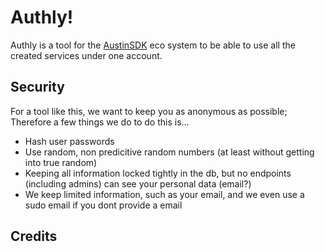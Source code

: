 # Authly!
Authly is a tool for the [AustinSDK](https://auth.austinsdk.me) eco system to be able to use all the created services under one account.

## Security
For a tool like this, we want to keep you as anonymous as possible; Therefore a few things we do to do this is...
 - Hash user passwords
 - Use random, non predicitive random numbers (at least without getting into true random)
 - Keeping all information locked tightly in the db, but no endpoints (including admins) can see your personal data (email?)
 - We keep limited information, such as your email, and we even use a sudo email if you dont provide a email

## Credits
